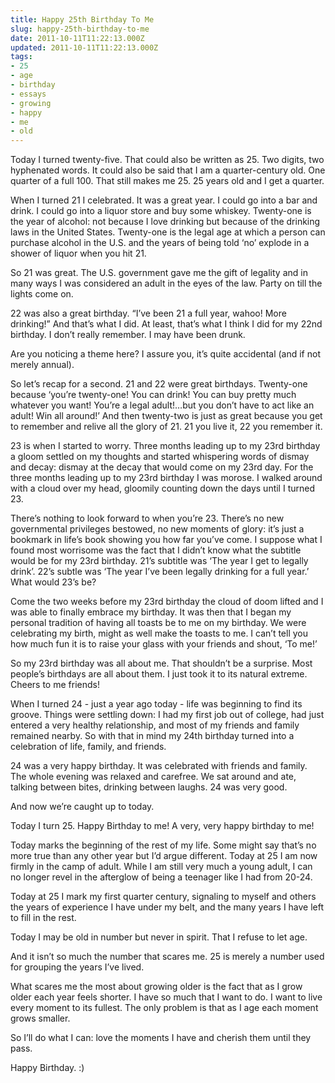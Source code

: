```yaml
---
title: Happy 25th Birthday To Me
slug: happy-25th-birthday-to-me
date: 2011-10-11T11:22:13.000Z
updated: 2011-10-11T11:22:13.000Z
tags:
- 25
- age
- birthday
- essays
- growing
- happy
- me
- old
---
```


Today I turned twenty-five.  That could also be written as 25.  Two digits, two hyphenated words.  It could also be said that I am a quarter-century old.  One quarter of a full 100.  That still makes me 25.  25 years old and I get a quarter.

When I turned 21 I celebrated.  It was a great year.  I could go into a bar and drink.  I could go into a liquor store and buy some whiskey.  Twenty-one is the year of alcohol: not because I love drinking but because of the drinking laws in the United States.  Twenty-one is the legal age at which a person can purchase alcohol in the U.S. and the years of being told ‘no’ explode in a shower of liquor when you hit 21.

So 21 was great.  The U.S. government gave me the gift of legality and in many ways I was considered an adult in the eyes of the law.  Party on till the lights come on.
<!--more-->
22 was also a great birthday.  “I’ve been 21 a full year, wahoo!  More drinking!”  And that’s what I did.  At least, that’s what I think I did for my 22nd birthday.   I don’t really remember.  I may have been drunk.  

Are you noticing a theme here?  I assure you, it’s quite accidental (and if not merely annual).

So let’s recap for a second.  21 and 22 were great birthdays.  Twenty-one because ‘you’re twenty-one!  You can drink!  You can buy pretty much whatever you want!  You’re a legal adult!…but you don’t have to act like an adult!  Win all around!’  And then twenty-two is just as great because you get to remember and relive all the glory of 21.  21 you live it, 22 you remember it.

23 is when I started to worry.  Three months leading up to my 23rd birthday a gloom settled on my thoughts and started whispering words of dismay and decay:  dismay at the decay that would come on my 23rd day.  For the three months leading up to my 23rd birthday I was morose.  I walked around with a cloud over my head, gloomily counting down the days until I turned 23.  

There’s nothing to look forward to when you’re 23.  There’s no new governmental privileges bestowed, no new moments of glory:  it’s just a bookmark in life’s book showing you how far you’ve come.  I suppose what I found most worrisome was the fact that I didn’t know what the subtitle would be for my 23rd birthday.  21’s subtitle was ‘The year I get to legally drink’.  22’s subtle was ‘The year I’ve been legally drinking for a full year.’  What would 23’s be?

Come the two weeks before my 23rd birthday the cloud of doom lifted and I was able to finally embrace my birthday.  It was then that I began my personal tradition of having all toasts be to me on my birthday.  We were celebrating my birth, might as well make the toasts to me.  I can’t tell you how much fun it is to raise your glass with your friends and shout, ‘To me!’ 

So my 23rd birthday was all about me.  That shouldn’t be a surprise.  Most people’s birthdays are all about them.  I just took it to its natural extreme.  Cheers to me friends!

When I turned 24 - just a year ago today - life was beginning to find its groove.  Things were settling down:  I had my first job out of college, had just entered a very healthy relationship, and most of my friends and family remained nearby.  So with that in mind my 24th birthday turned into a celebration of life, family, and friends.

24 was a very happy birthday.  It was celebrated with friends and family.  The whole evening was relaxed and carefree.  We sat around and ate, talking between bites, drinking between laughs.  24 was very good.

And now we’re caught up to today.

Today I turn 25.  Happy Birthday to me!  A very, very happy birthday to me!

Today marks the beginning of the rest of my life.  Some might say that’s no more true than any other year but I’d argue different.  Today at 25 I am now firmly in the camp of adult.  While I am still very much a young adult, I can no longer revel in the afterglow of being a teenager like I had from 20-24.  

Today at 25 I mark my first quarter century, signaling to myself and others the years of experience I have under my belt, and the many years I have left to fill in the rest.

Today I may be old in number but never in spirit.  That I refuse to let age.

And it isn’t so much the number that scares me.  25 is merely a number used for grouping the years I’ve lived.

What scares me the most about growing older is the fact that as I grow older each year feels shorter.  I have so much that I want to do.  I want to live every moment to its fullest.  The only problem is that as I age each moment grows smaller.

So I’ll do what I can:  love the moments I have and cherish them until they pass.  

Happy Birthday. :)
